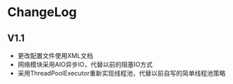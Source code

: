 # ChangeLog

## V1.1

- 更改配置文件使用XML文档
- 网络模块采用AIO异步IO，代替以前的阻塞IO方式
- 采用ThreadPoolExecutor重新实现线程池，代替以前自写的简单线程池策略
